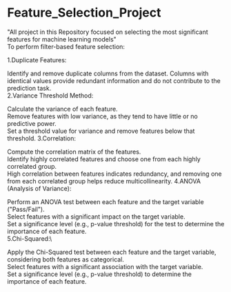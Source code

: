 # Feature_Selection_Project
"All  project in this Repository focused on selecting the most significant features for machine learning models"\
To perform filter-based feature selection:

1.Duplicate Features:

Identify and remove duplicate columns from the dataset. Columns with identical values provide redundant information and do not contribute to the prediction task.\
2.Variance Threshold Method:

Calculate the variance of each feature.\
Remove features with low variance, as they tend to have little or no predictive power.\
Set a threshold value for variance and remove features below that threshold.
3.Correlation:

Compute the correlation matrix of the features.\
Identify highly correlated features and choose one from each highly correlated group.\
High correlation between features indicates redundancy, and removing one from each correlated group helps reduce multicollinearity.
4.ANOVA (Analysis of Variance):

Perform an ANOVA test between each feature and the target variable ("Pass/Fail").\
Select features with a significant impact on the target variable.\
Set a significance level (e.g., p-value threshold) for the test to determine the importance of each feature.\
5.Chi-Squared:\

Apply the Chi-Squared test between each feature and the target variable, considering both features as categorical.\
Select features with a significant association with the target variable.\
Set a significance level (e.g., p-value threshold) to determine the importance of each feature.
